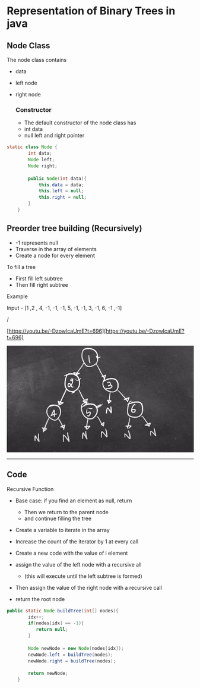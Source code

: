 # Representation of Binary Trees in java

## Node Class

The node class contains 

- data
- left node
- right node
    
    ### Constructor
    
    - The default constructor of the node class has
    - int data
    - null left and right pointer

```java
static class Node {
        int data;
        Node left;
        Node right;

        public Node(int data){
            this.data = data;
            this.left = null;
            this.right = null;
        }
    }
```

## Preorder tree building (Recursively)

- -1 represents null
- Traverse in the array of elements
- Create a node for every element

To fill a tree

- First fill left subtree
- Then fill right subtree

Example 

 Input - [1 ,2 , 4, -1, -1, -1, 5, -1, -1, 3, -1, 6, -1 ,-1]

/

[https://youtu.be/-DzowlcaUmE?t=696](https://youtu.be/-DzowlcaUmE?t=696)

![Untitled](Representation%20of%20Binary%20Trees%20in%20java%207540dee004224185a43695063376a225/Untitled.png)

---

## **Code**

Recursive Function 

- Base case: if you find an element as null, return
    - Then we return to the parent node
    - and continue filling the tree
- Create a variable to iterate in the array
- Increase the count of the iterator by 1 at every call

- Create a new code with the value of i element
- assign the value of the left node with a recursive all
    - (this will execute until the left subtree is formed)
- Then assign the value of the right node with a recursive call
- return the root node

```java
public static Node buildTree(int[] nodes){
        idx++;
        if(nodes[idx] == -1){
           return null;
        }

        Node newNode = new Node(nodes[idx]);
        newNode.left = buildTree(nodes);
        newNode.right = buildTree(nodes);

        return newNode;
    }
```